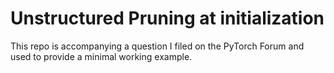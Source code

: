 # Unstructured Pruning at initialization 

This repo is accompanying a question I filed on the PyTorch Forum and used to provide a minimal working example. 
